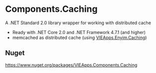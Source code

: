 # Components.Caching
A .NET Standard 2.0 library wrapper for working with distributed cache
- Ready with .NET Core 2.0 and .NET Framework 4.7.1 (and higher)
- memcached as distributed cache (using [VIEApps.Enyim.Caching](https://github.com/vieapps/Enyim.Caching))
## Nuget
https://www.nuget.org/packages/VIEApps.Components.Caching
